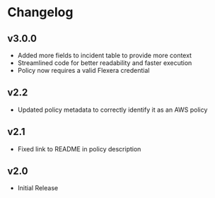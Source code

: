 # Changelog

## v3.0.0

- Added more fields to incident table to provide more context
- Streamlined code for better readability and faster execution
- Policy now requires a valid Flexera credential

## v2.2

- Updated policy metadata to correctly identify it as an AWS policy

## v2.1

- Fixed link to README in policy description

## v2.0

- Initial Release
